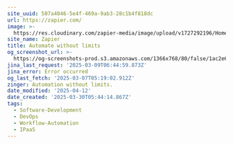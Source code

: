 ```yaml
---
site_uuid: 507a4046-5e4f-469a-9ab3-28c1b4f818dc
url: https://zapier.com/
image: >-
  https://res.cloudinary.com/zapier-media/image/upload/v1727292196/Homepage%20%E2%80%94%20Sept%202024/og-hp-sept_vp4sy3.png
site_name: Zapier
title: Automate without limits
og_screenshot_url: >-
  https://og-screenshots-prod.s3.amazonaws.com/1366x768/80/false/1ac2e617ebbc05ad032583bbb8dde7022d9ed6ecf594c0493ae4edb3996dd4d6.jpeg
jina_last_request: '2025-03-09T06:44:59.873Z'
jina_error: Error occurred
og_last_fetch: '2025-03-07T05:19:02.912Z'
zinger: Automation without limits.
date_modified: '2025-04-12'
date_created: '2025-03-30T05:44:14.867Z'
tags:
  - Software-Development
  - DevOps
  - Workflow-Automation
  - IPaaS
---
```















